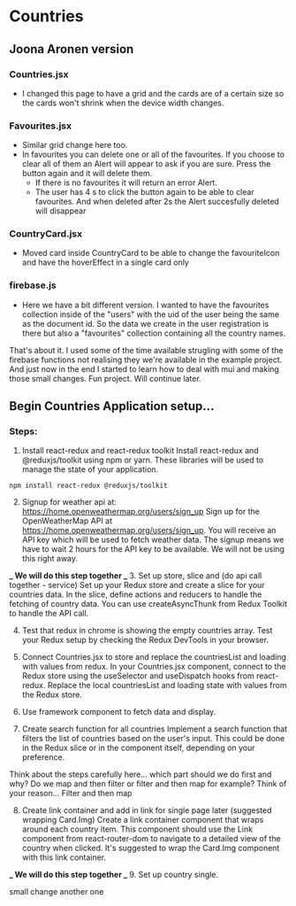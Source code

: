 # Countries

## Joona Aronen version

   ### Countries.jsx
   - I changed this page to have a grid and the cards are of a certain size so the cards won't shrink when the device width changes.
   ### Favourites.jsx
   - Similar grid change here too.
   - In favourites you can delete one or all of the favourites. If you choose to clear all of them an Alert will appear to ask if you are sure. Press the button again and it will delete them.
      - If there is no favourites it will return an error Alert.
      - The user has 4 s to click the button again to be able to clear favourites. And when deleted after 2s the Alert succesfully deleted will disappear
   ### CountryCard.jsx
   - Moved card inside CountryCard to be able to change the favouriteIcon and have the hoverEffect in a single card only
   ### firebase.js
   - Here we have a bit different version. I wanted to have the favourites collection inside of the "users" with the uid of the user being the same as the document id. So the data we create in the user registration is there but also a "favourites" collection containing all the country names.
   
   That's about it. I used some of the time available strugling with some of the firebase functions not realising they we're available in the example project. And just now in the end I started to learn how to deal with mui and making those small changes. Fun project. Will continue later.

## Begin Countries Application setup...

### Steps:

1. Install react-redux and react-redux toolkit
   Install react-redux and @reduxjs/toolkit using npm or yarn. These libraries will be used to manage the state of your application.

```shell
npm install react-redux @reduxjs/toolkit
```

2. Signup for weather api at: https://home.openweathermap.org/users/sign_up
   Sign up for the OpenWeatherMap API at https://home.openweathermap.org/users/sign_up. You will receive an API key which will be used to fetch weather data. The signup means we have to wait 2 hours for the API key to be available. We will not be using this right away.

**_ We will do this step together _** 3. Set up store, slice and (do api call together - service)
Set up your Redux store and create a slice for your countries data. In the slice, define actions and reducers to handle the fetching of country data. You can use createAsyncThunk from Redux Toolkit to handle the API call.

4. Test that redux in chrome is showing the empty countries array.
   Test your Redux setup by checking the Redux DevTools in your browser.

5. Connect Countries.jsx to store and replace the countriesList and loading with values from redux.
   In your Countries.jsx component, connect to the Redux store using the useSelector and useDispatch hooks from react-redux. Replace the local countriesList and loading state with values from the Redux store.

6. Use framework component to fetch data and display.

7. Create search function for all countries
   Implement a search function that filters the list of countries based on the user's input. This could be done in the Redux slice or in the component itself, depending on your preference.

Think about the steps carefully here... which part should we do first and why? Do we map and then filter or filter and then map for example?
Think of your reason...
Filter and then map

8. Create link container and add in link for single page later (suggested wrapping Card.Img)
   Create a link container component that wraps around each country item. This component should use the Link component from react-router-dom to navigate to a detailed view of the country when clicked. It's suggested to wrap the Card.Img component with this link container.

**_ We will do this step together _** 9. Set up country single.

small change
another one
